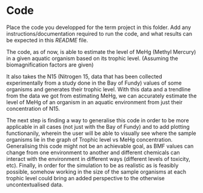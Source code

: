 # Code

Place the code you developped for the term project in this folder. Add any instructions/documentation required to run the code, and what results can be expected in this *README* file.

The code, as of now, is able to estimate the level of MeHg (Methyl Mercury) in a given aquatic organism based on its trophic level. (Assuming the biomagnification factors are given)

It also takes the N15 (Nitrogen 15, data that has been collected experimentally from a study done in the Bay of Fundy) values of some organisms and generates their trophic level. With this data and a trendline from the data we got from estimating MeHg, we can accurately estimate the level of MeHg of an organism in an aquatic environment from just their concentration of N15. 

The next step is finding a way to generalise this code in order to be more applicable in all cases (not just with the Bay of Fundy) and to add plotting functionanily, wherein the user will be able to visually see where the sample organisms lie in the graph of Trophic level vs MeHg concentration. Generalising this code might not be an achievable goal, as BMF values can change from one environment to another and different chemicals can interact with the environment in different ways (different levels of toxicity, etc). Finally, in order for the simulation to be as realistic as is feasibly possible, somehow working in the size of the sample organisms at each trophic level could bring an added perspective to the otherwise uncontextualised data.
